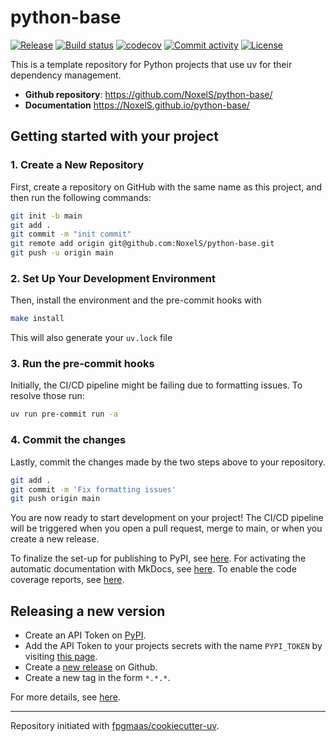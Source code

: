 # python-base

[![Release](https://img.shields.io/github/v/release/NoxelS/python-base)](https://img.shields.io/github/v/release/NoxelS/python-base)
[![Build status](https://img.shields.io/github/actions/workflow/status/NoxelS/python-base/main.yml?branch=main)](https://github.com/NoxelS/python-base/actions/workflows/main.yml?query=branch%3Amain)
[![codecov](https://codecov.io/gh/NoxelS/python-base/branch/main/graph/badge.svg)](https://codecov.io/gh/NoxelS/python-base)
[![Commit activity](https://img.shields.io/github/commit-activity/m/NoxelS/python-base)](https://img.shields.io/github/commit-activity/m/NoxelS/python-base)
[![License](https://img.shields.io/github/license/NoxelS/python-base)](https://img.shields.io/github/license/NoxelS/python-base)

This is a template repository for Python projects that use uv for their dependency management.

- **Github repository**: <https://github.com/NoxelS/python-base/>
- **Documentation** <https://NoxelS.github.io/python-base/>

## Getting started with your project

### 1. Create a New Repository

First, create a repository on GitHub with the same name as this project, and then run the following commands:

```bash
git init -b main
git add .
git commit -m "init commit"
git remote add origin git@github.com:NoxelS/python-base.git
git push -u origin main
```

### 2. Set Up Your Development Environment

Then, install the environment and the pre-commit hooks with

```bash
make install
```

This will also generate your `uv.lock` file

### 3. Run the pre-commit hooks

Initially, the CI/CD pipeline might be failing due to formatting issues. To resolve those run:

```bash
uv run pre-commit run -a
```

### 4. Commit the changes

Lastly, commit the changes made by the two steps above to your repository.

```bash
git add .
git commit -m 'Fix formatting issues'
git push origin main
```

You are now ready to start development on your project!
The CI/CD pipeline will be triggered when you open a pull request, merge to main, or when you create a new release.

To finalize the set-up for publishing to PyPI, see [here](https://fpgmaas.github.io/cookiecutter-uv/features/publishing/#set-up-for-pypi).
For activating the automatic documentation with MkDocs, see [here](https://fpgmaas.github.io/cookiecutter-uv/features/mkdocs/#enabling-the-documentation-on-github).
To enable the code coverage reports, see [here](https://fpgmaas.github.io/cookiecutter-uv/features/codecov/).

## Releasing a new version

- Create an API Token on [PyPI](https://pypi.org/).
- Add the API Token to your projects secrets with the name `PYPI_TOKEN` by visiting [this page](https://github.com/NoxelS/python-base/settings/secrets/actions/new).
- Create a [new release](https://github.com/NoxelS/python-base/releases/new) on Github.
- Create a new tag in the form `*.*.*`.

For more details, see [here](https://fpgmaas.github.io/cookiecutter-uv/features/cicd/#how-to-trigger-a-release).

---

Repository initiated with [fpgmaas/cookiecutter-uv](https://github.com/fpgmaas/cookiecutter-uv).
